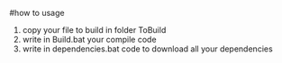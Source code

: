 #how to usage
1. copy your file to build in folder ToBuild
2. write in Build.bat your compile code
3. write in dependencies.bat code to download all your dependencies
